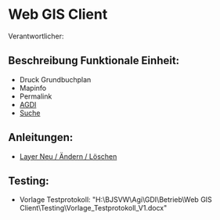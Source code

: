 # Web GIS Client
Verantwortlicher: 

## Beschreibung Funktionale Einheit:
* Druck Grundbuchplan
* Mapinfo
* Permalink
* [AGDI](https://github.com/bjsvwcur/DockTick_Funktionale_Einheiten/blob/master/web_gis_client/AGDI/AGDI.md)
* [Suche](https://github.com/bjsvwcur/DockTick_Funktionale_Einheiten/blob/master/web_gis_client/Suche/Suche.md)

## Anleitungen:
* [Layer Neu / Ändern / Löschen](https://github.com/bjsvwcur/DockTick_Funktionale_Einheiten/blob/master/web_gis_client/AGDI/AGDI_Layer_neu.md)

## Testing:
* Vorlage Testprotokoll: "H:\BJSVW\Agi\GDI\Betrieb\Web GIS Client\Testing\Vorlage_Testprotokoll_V1.docx"
